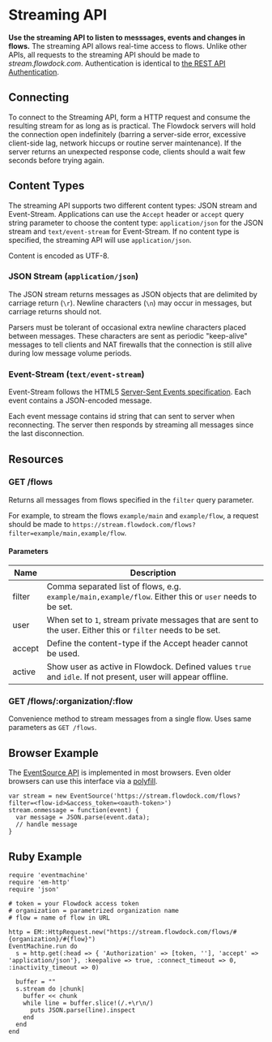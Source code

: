 # Streaming API

**Use the streaming API to listen to messsages, events and changes in flows.** The streaming API allows real-time access to flows. Unlike other APIs, all requests to the streaming API should be made to *stream.flowdock.com*. Authentication is identical to [the REST API Authentication](Authentication).

## Connecting

To connect to the Streaming API, form a HTTP request and consume the resulting stream for as long as is practical. The Flowdock servers will hold the connection open indefinitely (barring a server-side error, excessive client-side lag, network hiccups or routine server maintenance). If the server returns an unexpected response code, clients should a wait few seconds before trying again.

## Content Types

The streaming API supports two different content types: JSON stream and Event-Stream. Applications can use the `Accept` header or `accept` query string parameter to choose the content type: `application/json` for the JSON stream and `text/event-stream` for Event-Stream. If no content type is specified, the streaming API will use `application/json`.

Content is encoded as UTF-8.

### JSON Stream (`application/json`)

The JSON stream returns messages as JSON objects that are delimited by carriage return (`\r`). Newline characters (`\n`) may occur in messages, but carriage returns should not.

Parsers must be tolerant of occasional extra newline characters placed between messages. These characters are sent as periodic "keep-alive" messages to tell clients and NAT firewalls that the connection is still alive during low message volume periods.

### Event-Stream (`text/event-stream`)

Event-Stream follows the HTML5 [Server-Sent Events specification](http://dev.w3.org/html5/eventsource/). Each event contains a JSON-encoded message.

Each event message contains id string that can sent to server when reconnecting. The server then responds by streaming all messages since the last disconnection.

## Resources

### GET /flows

Returns all messages from flows specified in the `filter` query parameter.

For example, to stream the flows `example/main` and `example/flow`, a request should be made to `https://stream.flowdock.com/flows?filter=example/main,example/flow`.

#### Parameters

| Name          | Description  |
| ------------- | ------------ |
| filter | Comma separated list of flows, e.g. `example/main,example/flow`. Either this or `user` needs to be set. |
| user | When set to `1`, stream private messages that are sent to the user. Either this or `filter` needs to be set. |
| accept | Define the content-type if the Accept header cannot be used. |
| active | Show user as active in Flowdock. Defined values `true` and `idle`. If not present, user will appear offline. |


### GET /flows/:organization/:flow

Convenience method to stream messages from a single flow. Uses same parameters as `GET /flows`.

## Browser Example

The [EventSource API](http://www.w3.org/TR/eventsource/#the-eventsource-interface)
is implemented in most browsers. Even older browsers can use this interface via a
[polyfill](https://github.com/Yaffle/EventSource).

    var stream = new EventSource('https://stream.flowdock.com/flows?filter=<flow-id>&access_token=<oauth-token>')
    stream.onmessage = function(event) {
      var message = JSON.parse(event.data);
      // handle message
    }


## Ruby Example

    require 'eventmachine'
    require 'em-http'
    require 'json'

    # token = your Flowdock access token
    # organization = parametrized organization name
    # flow = name of flow in URL

    http = EM::HttpRequest.new("https://stream.flowdock.com/flows/#{organization}/#{flow}")
    EventMachine.run do
      s = http.get(:head => { 'Authorization' => [token, ''], 'accept' => 'application/json'}, :keepalive => true, :connect_timeout => 0, :inactivity_timeout => 0)

      buffer = ""
      s.stream do |chunk|
        buffer << chunk
        while line = buffer.slice!(/.+\r\n/)
          puts JSON.parse(line).inspect
        end
      end
    end

